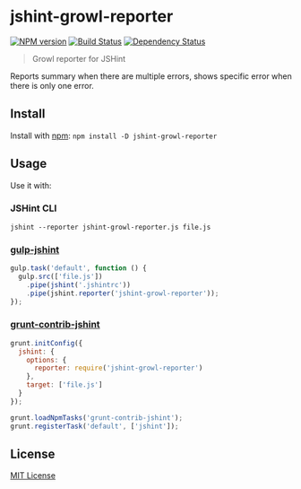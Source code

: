 # jshint-growl-reporter
[![NPM version][npm-image]][npm-url] [![Build Status][travis-image]][travis-url] [![Dependency Status][depstat-image]][depstat-url]

> Growl reporter for JSHint

Reports summary when there are multiple errors, shows specific error when there is only one error.

## Install

Install with [npm](https://npmjs.org/package/jshint-growl-reporter): `npm install -D jshint-growl-reporter`

## Usage

Use it with:

### JSHint CLI
```
jshint --reporter jshint-growl-reporter.js file.js
```
### [gulp-jshint](https://github.com/wearefractal/gulp-jshint)

```js
gulp.task('default', function () {
  gulp.src(['file.js'])
    .pipe(jshint('.jshintrc'))
    .pipe(jshint.reporter('jshint-growl-reporter'));
});
```

### [grunt-contrib-jshint](https://github.com/gruntjs/grunt-contrib-jshint)

```js
grunt.initConfig({
  jshint: {
    options: {
      reporter: require('jshint-growl-reporter')
    },
    target: ['file.js']
  }
});

grunt.loadNpmTasks('grunt-contrib-jshint');
grunt.registerTask('default', ['jshint']);
```

## License

[MIT License](http://en.wikipedia.org/wiki/MIT_License)

[npm-url]: https://npmjs.org/package/jshint-growl-reporter
[npm-image]: https://badge.fury.io/js/jshint-growl-reporter.png

[travis-url]: http://travis-ci.org/mollerse/jshint-growl-reporter
[travis-image]: https://secure.travis-ci.org/mollerse/jshint-growl-reporter.png?branch=master

[depstat-url]: https://david-dm.org/mollerse/jshint-growl-reporter
[depstat-image]: https://david-dm.org/mollerse/jshint-growl-reporter.png?theme=shields.io
